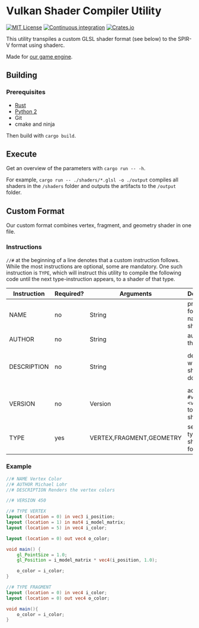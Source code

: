 # Vulkan Shader Compiler Utility

[![MIT License](https://img.shields.io/crates/l/ve_shader)](https://choosealicense.com/licenses/mit/) [![Continuous integration](https://github.com/michidk/ve-shader/workflows/Continuous%20Integration/badge.svg)](https://github.com/michidk/ve-shader/actions) [![Crates.io](https://img.shields.io/crates/v/ve_shader)](https://crates.io/crates/ve_shader)

This utility transpiles a custom GLSL shader format (see below) to the SPIR-V format using shaderc.

Made for [our game engine](https://github.com/michidk/vulkan-engine).

## Building

### Prerequisites

- [Rust](https://www.rust-lang.org/)
- [Python 2](https://www.python.org/)
- Git
- cmake and ninja

Then build with `cargo build`.

## Execute

Get an overview of the parameters with `cargo run -- -h`.

For example, `cargo run -- ./shaders/*.glsl -o ./output` compiles all shaders in the `/shaders` folder and outputs the artifacts to the `/output` folder.


## Custom Format

Our custom format combines vertex, fragment, and geometry shader in one file.

### Instructions

`//#` at the beginning of a line denotes that a custom instruction follows. While the most instructions are optional, some are mandatory. One such instruction is `TYPE`, which will instruct this utility to compile the following code until the next type-instruction appears, to a shader of that type.

|Instruction|Required?|Arguments|Description|Example|
|--- | --- | --- | --- | --- |
|NAME|no|String|pretty formatted name of the shader||`//# NAME Phong Shader`|
|AUTHOR|no|String|author of the shader||`//# AUTHOR John Doe`|
|DESCRIPTION|no|String|describes what the shader does|`//# DESCRIPTION Applies the phong reflection model.`|
|VERSION|no|Version|adds `#version <version>` to each shader|`//# VERSION 450`|
|TYPE|yes|VERTEX,FRAGMENT,GEOMETRY|sets the type of the shader that follows|`//# TYPE VERTEX`|

### Example

```glsl
//# NAME Vertex Color
//# AUTHOR Michael Lohr
//# DESCRIPTION Renders the vertex colors

//# VERSION 450

//# TYPE VERTEX
layout (location = 0) in vec3 i_position;
layout (location = 1) in mat4 i_model_matrix;
layout (location = 5) in vec4 i_color;

layout (location = 0) out vec4 o_color;

void main() {
    gl_PointSize = 1.0;
    gl_Position = i_model_matrix * vec4(i_position, 1.0);

    o_color = i_color;
}

//# TYPE FRAGMENT
layout (location = 0) in vec4 i_color;
layout (location = 0) out vec4 o_color;

void main(){
    o_color = i_color;
}
```
